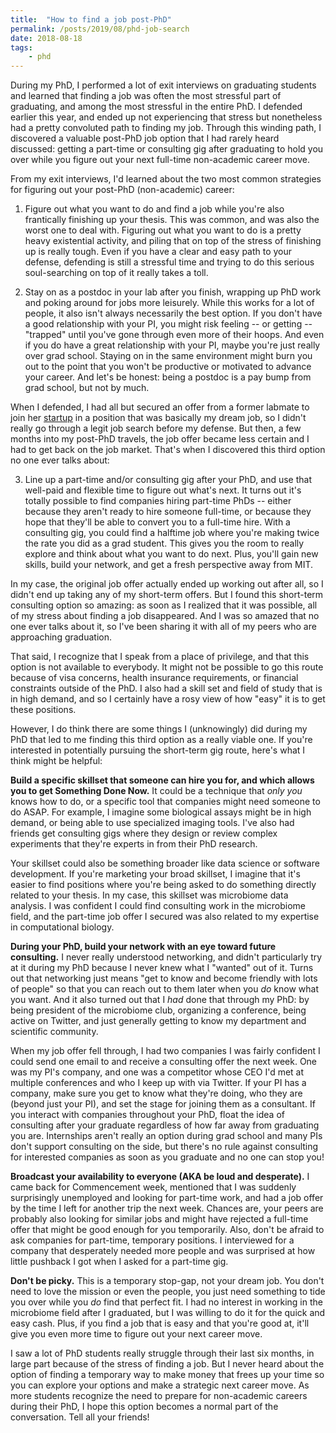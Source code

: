 ```yaml
---
title:  "How to find a job post-PhD"
permalink: /posts/2019/08/phd-job-search
date: 2018-08-18
tags:
    - phd
---
```


During my PhD, I performed a lot of exit interviews on graduating students and learned that finding a job was often the most stressful part of graduating, and among the most stressful in the entire PhD. I defended earlier this year, and ended up not experiencing that stress but nonetheless had a pretty convoluted path to finding my job. Through this winding path, I discovered a valuable post-PhD job option that I had rarely heard discussed: getting a part-time or consulting gig after graduating to hold you over while you figure out your next full-time non-academic career move.

From my exit interviews, I'd learned about the two most common strategies for figuring out your post-PhD (non-academic) career:

1. Figure out what you want to do and find a job while you're also frantically finishing up your thesis. This was common, and was also the worst one to deal with. Figuring out what you want to do is a pretty heavy existential activity, and piling that on top of the stress of finishing up is really tough. Even if you have a clear and easy path to your defense, defending is still a stressful time and trying to do this serious soul-searching on top of it really takes a toll.

2. Stay on as a postdoc in your lab after you finish, wrapping up PhD work and poking around for jobs more leisurely. While this works for a lot of people, it also isn't always necessarily the best option. If you don't have a good relationship with your PI, you might risk feeling -- or getting -- "trapped" until you've gone through even more of their hoops. And even if you do have a great relationship with your PI, maybe you're just really over grad school. Staying on in the same environment might burn you out to the point that you won't be productive or motivated to advance your career. And let's be honest: being a postdoc is a pay bump from grad school, but not by much.

When I defended, I had all but secured an offer from a former labmate to join her [startup](www.biobot.io) in a position that was basically my dream job, so I didn't really go through a legit job search before my defense. But then, a few months into my post-PhD travels, the job offer became less certain and I had to get back on the job market. That's when I discovered this third option no one ever talks about:

3. Line up a part-time and/or consulting gig after your PhD, and use that well-paid and flexible time to figure out what's next. It turns out it's totally possible to find companies hiring part-time PhDs -- either because they aren't ready to hire someone full-time, or because they hope that they'll be able to convert you to a full-time hire. With a consulting gig, you could find a halftime job where you're making twice the rate you did as a grad student. This gives you the room to really explore and think about what you want to do next. Plus, you'll gain new skills, build your network, and get a fresh perspective away from MIT.

In my case, the original job offer actually ended up working out after all, so I didn't end up taking any of my short-term offers. But I found this short-term consulting option so amazing: as soon as I realized that it was possible, all of my stress about finding a job disappeared. And I was so amazed that no one ever talks about it, so I've been sharing it with all of my peers who are approaching graduation.

That said, I recognize that I speak from a place of privilege, and that this option is not available to everybody. It might not be possible to go this route because of visa concerns, health insurance requirements, or financial constraints outside of the PhD. I also had a skill set and field of study that is in high demand, and so I certainly have a rosy view of how "easy" it is to get these positions.

However, I do think there are some things I (unknowingly) did during my PhD that led to me finding this third option as a really viable one. If you're interested in potentially pursuing the short-term gig route, here's what I think might be helpful:

**Build a specific skillset that someone can hire you for, and which allows you to get Something Done Now.** It could be a technique that _only you_ knows how to do, or a specific tool that companies might need someone to do ASAP. For example, I imagine some biological assays might be in high demand, or being able to use specialized imaging tools. I've also had friends get consulting gigs where they design or review complex experiments that they're experts in from their PhD research.

Your skillset could also be something broader like data science or software development. If you're marketing your broad skillset, I imagine that it's easier to find positions where you're being asked to do something directly related to your thesis. In my case, this skillset was microbiome data analysis. I was confident I could find consulting work in the microbiome field, and the part-time job offer I secured was also related to my expertise in computational biology.

**During your PhD, build your network with an eye toward future consulting.** I never really understood networking, and didn't particularly try at it during my PhD because I never knew what I "wanted" out of it. Turns out that networking just means "get to know and become friendly with lots of people" so that you can reach out to them later when you _do_ know what you want. And it also turned out that I _had_ done that through my PhD: by being president of the microbiome club, organizing a conference, being active on Twitter, and just generally getting to know my department and scientific community.

When my job offer fell through, I had two companies I was fairly confident I could send one email to and receive a consulting offer the next week. One was my PI's company, and one was a competitor whose CEO I'd met at multiple conferences and who I keep up with via Twitter. If your PI has a company, make sure you get to know what they're doing, who they are (beyond just your PI), and set the stage for joining them as a consultant. If you interact with companies throughout your PhD, float the idea of consulting after your graduate regardless of how far away from graduating you are. Internships aren't really an option during grad school and many PIs don't support consulting on the side, but there's no rule against consulting for interested companies as soon as you graduate and no one can stop you!

**Broadcast your availability to everyone (AKA be loud and desperate).** I came back for Commencement week, mentioned that I was suddenly surprisingly unemployed and looking for part-time work, and had a job offer by the time I left for another trip the next week. Chances are, your peers are probably also looking for similar jobs and might have rejected a full-time offer that might be good enough for you temporarily. Also, don't be afraid to ask companies for part-time, temporary positions. I interviewed for a company that desperately needed more people and was surprised at how little pushback I got when I asked for a part-time gig.

**Don't be picky.** This is a temporary stop-gap, not your dream job. You don't need to love the mission or even the people, you just need something to tide you over while you _do_ find that perfect fit. I had no interest in working in the microbiome field after I graduated, but I was willing to do it for the quick and easy cash. Plus, if you find a job that is easy and that you're good at, it'll give you even more time to figure out your next career move.

I saw a lot of PhD students really struggle through their last six months, in large part because of the stress of finding a job. But I never heard about the option of finding a temporary way to make money that frees up your time so you can explore your options and make a strategic next career move. As more students recognize the need to prepare for non-academic careers during their PhD, I hope this option becomes a normal part of the conversation. Tell all your friends!

